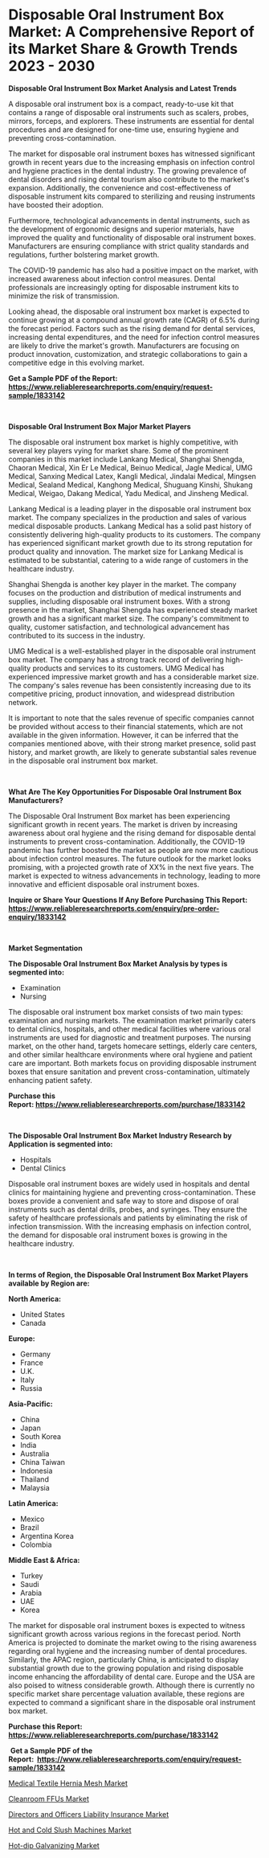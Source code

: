 <p><h1>Disposable Oral Instrument Box Market: A Comprehensive Report of its Market Share & Growth Trends 2023 - 2030</h1></p><p><strong>Disposable Oral Instrument Box Market Analysis and Latest Trends</strong></p>
<p><p>A disposable oral instrument box is a compact, ready-to-use kit that contains a range of disposable oral instruments such as scalers, probes, mirrors, forceps, and explorers. These instruments are essential for dental procedures and are designed for one-time use, ensuring hygiene and preventing cross-contamination.</p><p>The market for disposable oral instrument boxes has witnessed significant growth in recent years due to the increasing emphasis on infection control and hygiene practices in the dental industry. The growing prevalence of dental disorders and rising dental tourism also contribute to the market's expansion. Additionally, the convenience and cost-effectiveness of disposable instrument kits compared to sterilizing and reusing instruments have boosted their adoption.</p><p>Furthermore, technological advancements in dental instruments, such as the development of ergonomic designs and superior materials, have improved the quality and functionality of disposable oral instrument boxes. Manufacturers are ensuring compliance with strict quality standards and regulations, further bolstering market growth.</p><p>The COVID-19 pandemic has also had a positive impact on the market, with increased awareness about infection control measures. Dental professionals are increasingly opting for disposable instrument kits to minimize the risk of transmission.</p><p>Looking ahead, the disposable oral instrument box market is expected to continue growing at a compound annual growth rate (CAGR) of 6.5% during the forecast period. Factors such as the rising demand for dental services, increasing dental expenditures, and the need for infection control measures are likely to drive the market's growth. Manufacturers are focusing on product innovation, customization, and strategic collaborations to gain a competitive edge in this evolving market.</p></p>
<p><strong>Get a Sample PDF of the Report:&nbsp; <a href="https://www.reliableresearchreports.com/enquiry/request-sample/1833142">https://www.reliableresearchreports.com/enquiry/request-sample/1833142</a></strong></p>
<p>&nbsp;</p>
<p><strong>Disposable Oral Instrument Box Major Market Players</strong></p>
<p><p>The disposable oral instrument box market is highly competitive, with several key players vying for market share. Some of the prominent companies in this market include Lankang Medical, Shanghai Shengda, Chaoran Medical, Xin Er Le Medical, Beinuo Medical, Jagle Medical, UMG Medical, Sanxing Medical Latex, Kangli Medical, Jindalai Medical, Mingsen Medical, Sealand Medical, Kanghong Medical, Shuguang Kinshi, Shukang Medical, Weigao, Dakang Medical, Yadu Medical, and Jinsheng Medical.</p><p>Lankang Medical is a leading player in the disposable oral instrument box market. The company specializes in the production and sales of various medical disposable products. Lankang Medical has a solid past history of consistently delivering high-quality products to its customers. The company has experienced significant market growth due to its strong reputation for product quality and innovation. The market size for Lankang Medical is estimated to be substantial, catering to a wide range of customers in the healthcare industry.</p><p>Shanghai Shengda is another key player in the market. The company focuses on the production and distribution of medical instruments and supplies, including disposable oral instrument boxes. With a strong presence in the market, Shanghai Shengda has experienced steady market growth and has a significant market size. The company's commitment to quality, customer satisfaction, and technological advancement has contributed to its success in the industry.</p><p>UMG Medical is a well-established player in the disposable oral instrument box market. The company has a strong track record of delivering high-quality products and services to its customers. UMG Medical has experienced impressive market growth and has a considerable market size. The company's sales revenue has been consistently increasing due to its competitive pricing, product innovation, and widespread distribution network.</p><p>It is important to note that the sales revenue of specific companies cannot be provided without access to their financial statements, which are not available in the given information. However, it can be inferred that the companies mentioned above, with their strong market presence, solid past history, and market growth, are likely to generate substantial sales revenue in the disposable oral instrument box market.</p></p>
<p>&nbsp;</p>
<p><strong>What Are The Key Opportunities For Disposable Oral Instrument Box Manufacturers?</strong></p>
<p><p>The Disposable Oral Instrument Box market has been experiencing significant growth in recent years. The market is driven by increasing awareness about oral hygiene and the rising demand for disposable dental instruments to prevent cross-contamination. Additionally, the COVID-19 pandemic has further boosted the market as people are now more cautious about infection control measures. The future outlook for the market looks promising, with a projected growth rate of XX% in the next five years. The market is expected to witness advancements in technology, leading to more innovative and efficient disposable oral instrument boxes.</p></p>
<p><strong>Inquire or Share Your Questions If Any Before Purchasing This Report: <a href="https://www.reliableresearchreports.com/enquiry/pre-order-enquiry/1833142">https://www.reliableresearchreports.com/enquiry/pre-order-enquiry/1833142</a></strong></p>
<p>&nbsp;</p>
<p><strong>Market Segmentation</strong></p>
<p><strong>The Disposable Oral Instrument Box Market Analysis by types is segmented into:</strong></p>
<p><ul><li>Examination</li><li>Nursing</li></ul></p>
<p><p>The disposable oral instrument box market consists of two main types: examination and nursing markets. The examination market primarily caters to dental clinics, hospitals, and other medical facilities where various oral instruments are used for diagnostic and treatment purposes. The nursing market, on the other hand, targets homecare settings, elderly care centers, and other similar healthcare environments where oral hygiene and patient care are important. Both markets focus on providing disposable instrument boxes that ensure sanitation and prevent cross-contamination, ultimately enhancing patient safety.</p></p>
<p><strong>Purchase this Report:&nbsp;<a href="https://www.reliableresearchreports.com/purchase/1833142">https://www.reliableresearchreports.com/purchase/1833142</a></strong></p>
<p>&nbsp;</p>
<p><strong>The Disposable Oral Instrument Box Market Industry Research by Application is segmented into:</strong></p>
<p><ul><li>Hospitals</li><li>Dental Clinics</li></ul></p>
<p><p>Disposable oral instrument boxes are widely used in hospitals and dental clinics for maintaining hygiene and preventing cross-contamination. These boxes provide a convenient and safe way to store and dispose of oral instruments such as dental drills, probes, and syringes. They ensure the safety of healthcare professionals and patients by eliminating the risk of infection transmission. With the increasing emphasis on infection control, the demand for disposable oral instrument boxes is growing in the healthcare industry.</p></p>
<p>&nbsp;</p>
<p><strong>In terms of Region, the Disposable Oral Instrument Box Market Players available by Region are:</strong></p>
<p>
    <p> <strong> North America: </strong>
        <ul>
            <li>United States</li>
            <li>Canada</li>
        </ul>
        </p> 
    <p> <strong> Europe: </strong>
        <ul>
            <li>Germany</li>
            <li>France</li>
            <li>U.K.</li>
            <li>Italy</li>
            <li>Russia</li>
        </ul>
        </p> 
    <p> <strong> Asia-Pacific: </strong>
        <ul>
            <li>China</li>
            <li>Japan</li>
            <li>South Korea</li>
            <li>India</li>
            <li>Australia</li>
            <li>China Taiwan</li>
            <li>Indonesia</li>
            <li>Thailand</li>
            <li>Malaysia</li>
        </ul>
        </p> 
    <p> <strong> Latin America: </strong>
        <ul>
            <li>Mexico</li>
            <li>Brazil</li>
            <li>Argentina Korea</li>
            <li>Colombia</li>
        </ul>
        </p> 
    <p> <strong> Middle East & Africa: </strong>
        <ul>
            <li>Turkey</li>
            <li>Saudi</li>
            <li>Arabia</li>
            <li>UAE</li>
            <li>Korea</li>
        </ul>
    </p>
    </p>
<p><p>The market for disposable oral instrument boxes is expected to witness significant growth across various regions in the forecast period. North America is projected to dominate the market owing to the rising awareness regarding oral hygiene and the increasing number of dental procedures. Similarly, the APAC region, particularly China, is anticipated to display substantial growth due to the growing population and rising disposable income enhancing the affordability of dental care. Europe and the USA are also poised to witness considerable growth. Although there is currently no specific market share percentage valuation available, these regions are expected to command a significant share in the disposable oral instrument box market.</p></p>
<p><strong>Purchase this Report: <a href="https://www.reliableresearchreports.com/purchase/1833142">https://www.reliableresearchreports.com/purchase/1833142</a></strong></p>
<p>&nbsp;<strong>Get a Sample PDF of the Report:&nbsp;&nbsp;<a href="https://www.reliableresearchreports.com/enquiry/request-sample/1833142">https://www.reliableresearchreports.com/enquiry/request-sample/1833142</a></strong></p>
<p><strong></strong></p>
<p><p><a href="https://medium.com/@sight.lens.slot/medical-textile-hernia-mesh-market-size-market-outlook-and-market-forecast-2023-to-2030-202c050d8dd5">Medical Textile Hernia Mesh Market</a></p><p><a href="https://github.com/dzharov81/Market-Research-Report-List-1/blob/main/cleanroom-ffus-market.md">Cleanroom FFUs Market</a></p><p><a href="https://www.linkedin.com/pulse/directors-officers-liability-insurance-market-share-amp/">Directors and Officers Liability Insurance Market</a></p><p><a href="https://github.com/ambrozg/Market-Research-Report-List-1/blob/main/hot-and-cold-slush-machines-market.md">Hot and Cold Slush Machines Market</a></p><p><a href="https://medium.com/@inner.zone.room/hot-dip-galvanizing-market-the-key-to-successful-business-strategy-forecast-till-2030-f2aa659df25b">Hot-dip Galvanizing Market</a></p></p>